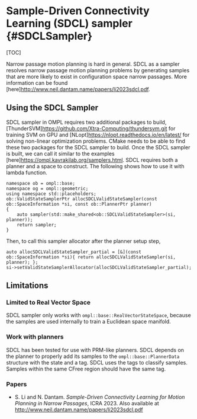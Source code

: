 # Sample-Driven Connectivity Learning (SDCL) sampler  {#SDCLSampler}

[TOC]

Narrow passage motion planning is hard in general. SDCL as a sampler resolves narrow passage motion planning problems by generating samples that are more likely to exist in configuration space narrow passages. More information can be found [here]<http://www.neil.dantam.name/papers/li2023sdcl.pdf>. 

## Using the SDCL Sampler

SDCL sampler in OMPL requires two additional packages to build, [ThunderSVM]<https://github.com/Xtra-Computing/thundersvm.git> for training SVM on GPU and [NLopt]<https://nlopt.readthedocs.io/en/latest/> for solving non-linear optimization problems. CMake needs to be able to find these two packages for the SDCL sampler to build. Once the SDCL sampler is built, we can call it similar to the examples [here]<https://ompl.kavrakilab.org/samplers.html>. SDCL requires both a planner and a space to construct. The following shows how to use it with lambda function. 

```
namespace ob = ompl::base;
namespace og = ompl::geometric;
using namespace std::placeholders;  
ob::ValidStateSamplerPtr allocSDCLValidStateSampler(const ob::SpaceInformation *si, const ob::PlannerPtr planner)
{
    auto sampler(std::make_shared<ob::SDCLValidStateSampler>(si, planner));
    return sampler;
}
```  
Then, to call this sampler allocator after the planner setup step, 
```
auto allocSDCLValidStateSampler_partial = [&](const ob::SpaceInformation *si){ return allocSDCLValidStateSampler(si, planner); };
si->setValidStateSamplerAllocator(allocSDCLValidStateSampler_partial);
```

## Limitations

### Limited to Real Vector Space
SDCL sampler only works with `ompl::base::RealVectorStateSpace`, because the samples are used internally to train a Euclidean space manifold. 

### Work with planners
SDCL has been tested for use with PRM-like planners. SDCL depends on the planner to properly add its samples to the `ompl::base::PlannerData` structure with the state and a tag. SDCL uses the tags to classify samples. Samples within the same CFree region should have the same tag. 


### Papers
- S. Li and N. Dantam. _Sample-Driven Connectivity Learning for Motion Planning in Narrow Passages_, ICRA 2023. Also available at <http://www.neil.dantam.name/papers/li2023sdcl.pdf>
